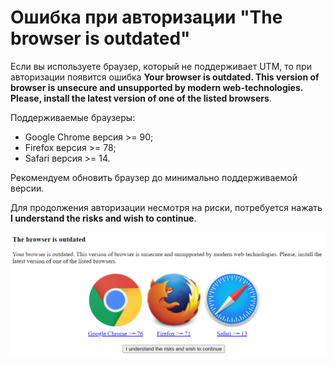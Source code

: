 # Ошибка при авторизации "The browser is outdated"

Если вы используете браузер, который не поддерживает UTM, то при авторизации появится ошибка **Your browser is outdated. This version of browser is unsecure and unsupported by modern web-technologies. Please, install the latest version of one of the listed browsers**.

Поддерживаемые браузеры:
* Google Chrome версия >= 90;
* Firefox версия >= 78;
* Safari версия >= 14.

Рекомендуем обновить браузер до минимально поддерживаемой версии.

Для продолжения авторизации несмотря на риски, потребуется нажать **I understand the risks and wish to continue**.

![](../../../_images/old-browser.png)
